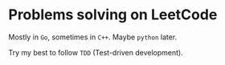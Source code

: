 # Problems solving on LeetCode

Mostly in `Go`, sometimes in `C++`.
Maybe `python` later.

Try my best to follow `TDD` (Test-driven development).